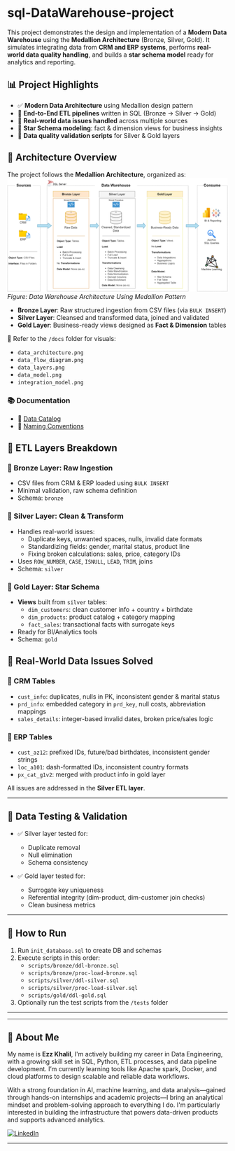 # sql-DataWarehouse-project
This project demonstrates the design and implementation of a **Modern Data Warehouse** using the **Medallion Architecture** (Bronze, Silver, Gold). It simulates integrating data from **CRM and ERP systems**, performs **real-world data quality handling**, and builds a **star schema model** ready for analytics and reporting.

## 📊 Project Highlights

- ✅ **Modern Data Architecture** using Medallion design pattern
- 🔄 **End-to-End ETL pipelines** written in SQL (Bronze → Silver → Gold)
- 🧹 **Real-world data issues handled** across multiple sources
- 🧠 **Star Schema modeling**: fact & dimension views for business insights
- 🧪 **Data quality validation scripts** for Silver & Gold layers

## 🧱 Architecture Overview

The project follows the **Medallion Architecture**, organized as:
![Medallion Architecture Diagram](docs/data_architecture.png)
*Figure: Data Warehouse Architecture Using Medallion Pattern*

- **Bronze Layer**: Raw structured ingestion from CSV files (via `BULK INSERT`)
- **Silver Layer**: Cleansed and transformed data, joined and validated
- **Gold Layer**: Business-ready views designed as **Fact & Dimension** tables

📌 Refer to the `/docs` folder for visuals:

- `data_architecture.png`
- `data_flow_diagram.png`
- `data_layers.png`
- `data_model.png`
- `integration_model.png`

### 📚 Documentation

- 📄 [Data Catalog](./docs/data_catalog.md)  
- 🧾 [Naming Conventions](./docs/naming_conventions.md)

## 🔄 ETL Layers Breakdown

### 🥉 Bronze Layer: Raw Ingestion

- CSV files from CRM & ERP loaded using `BULK INSERT`
- Minimal validation, raw schema definition
- Schema: `bronze`

### 🥈 Silver Layer: Clean & Transform

- Handles real-world issues:
  - Duplicate keys, unwanted spaces, nulls, invalid date formats
  - Standardizing fields: gender, marital status, product line
  - Fixing broken calculations: sales, price, category IDs
- Uses `ROW_NUMBER`, `CASE`, `ISNULL`, `LEAD`, `TRIM`, joins
- Schema: `silver`

### 🥇 Gold Layer: Star Schema

- **Views** built from `silver` tables:
  - `dim_customers`: clean customer info + country + birthdate
  - `dim_products`: product catalog + category mapping
  - `fact_sales`: transactional facts with surrogate keys
- Ready for BI/Analytics tools
- Schema: `gold`

## 🐛 Real-World Data Issues Solved

### 🔹 CRM Tables
- `cust_info`: duplicates, nulls in PK, inconsistent gender & marital status
- `prd_info`: embedded category in `prd_key`, null costs, abbreviation mappings
- `sales_details`: integer-based invalid dates, broken price/sales logic

### 🔸 ERP Tables
- `cust_az12`: prefixed IDs, future/bad birthdates, inconsistent gender strings
- `loc_a101`: dash-formatted IDs, inconsistent country formats
- `px_cat_g1v2`: merged with product info in gold layer

All issues are addressed in the **Silver ETL layer**.

---

## 🧪 Data Testing & Validation

- ✅ Silver layer tested for:
  - Duplicate removal
  - Null elimination
  - Schema consistency

- ✅ Gold layer tested for:
  - Surrogate key uniqueness
  - Referential integrity (dim-product, dim-customer join checks)
  - Clean business metrics

---

## 🚀 How to Run

1. Run `init_database.sql` to create DB and schemas
2. Execute scripts in this order:
   - `scripts/bronze/ddl-bronze.sql`
   - `scripts/bronze/proc-load-bronze.sql`
   - `scripts/silver/ddl-silver.sql`
   - `scripts/silver/proc-load-silver.sql`
   - `scripts/gold/ddl-gold.sql`
3. Optionally run the test scripts from the `/tests` folder

---

---

## 🙌 About Me

   My name is **Ezz Khalil**, I'm actively building my career in Data Engineering, with a growing skill set in SQL, Python, ETL processes, and data pipeline development. I’m currently learning tools like Apache spark, Docker, and cloud platforms to design scalable and reliable data workflows.

With a strong foundation in AI, machine learning, and data analysis—gained through hands-on internships and academic projects—I bring an analytical mindset and problem-solving approach to everything I do. I'm particularly interested in building the infrastructure that powers data-driven products and supports advanced analytics.

 [![LinkedIn](https://img.shields.io/badge/LinkedIn-Connect-%230A66C2?style=for-the-badge&logo=linkedin)](https://www.linkedin.com/in/ezz-khalil-b18668217/)

---
